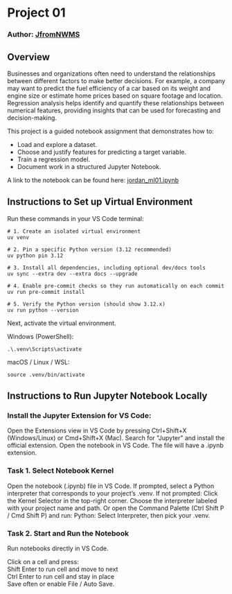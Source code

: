 # Project 01
### Author:  [JfromNWMS](https://github.com/JfromNWMS)

## Overview
Businesses and organizations often need to understand the relationships between different factors to make better decisions.
For example, a company may want to predict the fuel efficiency of a car based on its weight and engine size or estimate home prices based on square footage and location.
Regression analysis helps identify and quantify these relationships between numerical features, providing insights that can be used for forecasting and decision-making.

This project is a guided notebook assignment that demonstrates how to:
- Load and explore a dataset.
- Choose and justify features for predicting a target variable.
- Train a regression model.
- Document work in a structured Jupyter Notebook.

A link to the notebook can be found here: [jordan_ml01.ipynb](https://github.com/JfromNWMS/applied-ml-jordan/blob/main/notebooks/project01/jordan_ml01.ipynb)

## Instructions to Set up Virtual Environment

Run these commands in your VS Code terminal:

```shell
# 1. Create an isolated virtual environment
uv venv

# 2. Pin a specific Python version (3.12 recommended)
uv python pin 3.12

# 3. Install all dependencies, including optional dev/docs tools
uv sync --extra dev --extra docs --upgrade

# 4. Enable pre-commit checks so they run automatically on each commit
uv run pre-commit install

# 5. Verify the Python version (should show 3.12.x)
uv run python --version
```

Next, activate the virtual environment.

Windows (PowerShell):

```script
.\.venv\Scripts\activate
```

macOS / Linux / WSL:

```script
source .venv/bin/activate
```

## Instructions to Run Jupyter Notebook Locally

### Install the Jupyter Extension for VS Code:

Open the Extensions view in VS Code by pressing Ctrl+Shift+X (Windows/Linux) or Cmd+Shift+X (Mac).
Search for "Jupyter" and install the official extension.
Open the notebook in VS Code. The file will have a .ipynb extension.

### Task 1. Select Notebook Kernel
Open the notebook (.ipynb) file in VS Code.
If prompted, select a Python interpreter that corresponds to your project’s .venv.
If not prompted:
Click the Kernel Selector in the top-right corner.
Choose the interpreter labeled with your project name and path.
Or open the Command Palette (Ctrl Shift P / Cmd Shift P) and run: Python: Select Interpreter, then pick your .venv.

### Task 2. Start and Run the Notebook
Run notebooks directly in VS Code.

Click on a cell and press:
<br>Shift Enter to run cell and move to next
<br>Ctrl Enter to run cell and stay in place
<br>Save often or enable File / Auto Save.